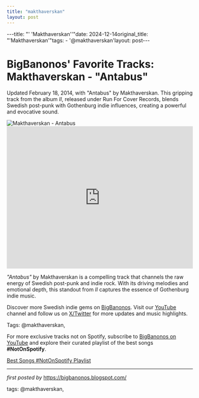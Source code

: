 ```yaml
---
title: "makthaverskan"
layout: post
---
```

---title: "' 'Makthaverskan''"date: 2024-12-14original_title: "'Makthaverskan'"tags:  - '@makthaverskan'layout: post---<!-- Post Title --><h1 >BigBanonos' Favorite Tracks: Makthaverskan - "Antabus"</h1> <!-- Introductory Text --><p >Updated February 18, 2014, with "Antabus" by Makthaverskan. This gripping track from the album <em>II</em>, released under Run For Cover Records, blends Swedish post-punk with Gothenburg indie influences, creating a powerful and evocative sound.</p> <!-- Featured Image --><div > <img src="https://i.discogs.com/O2TylRJQshjT6I9uy-uloIKTP_NkaYwQQ_-P3rrTGA0/rs:fit/g:sm/q:90/h:380/w:380/czM6Ly9kaXNjb2dz/LWRhdGFiYXNlLWlt/YWdlcy9SLTM1NTgz/MDQtMTMzNTIwNzc3/OC5qcGVn.jpeg" alt="Makthaverskan - Antabus" /></div> <!-- YouTube Video Embed --><div > <iframe width="100%" height="385" src="https://www.youtube.com/embed/8fsDfn8Hz_w" title="Makthaverskan - Antabus (Official Audio)" frameborder="0" allow="accelerometer; autoplay; clipboard-write; encrypted-media; gyroscope; picture-in-picture; web-share" referrerpolicy="strict-origin-when-cross-origin" allowfullscreen></iframe></div> <!-- Song Information --><div > <p><em>"Antabus"</em> by Makthaverskan is a compelling track that channels the raw energy of Swedish post-punk and indie rock. With its driving melodies and emotional depth, this standout from <em>II</em> captures the essence of Gothenburg indie music.</p></div> <!-- Footer Links --><div > <p>Discover more Swedish indie gems on <a href="https://bigbanonos.blogspot.com/" target="_blank">BigBanonos</a>. Visit our <a href="https://www.youtube.com/@BigBanonos" target="_blank">YouTube</a> channel and follow us on <a href="https://x.com/bigbanonos" target="_blank">X/Twitter</a> for more updates and music highlights.</p></div> <!-- Tags --><p >Tags: @makthaverskan,</p><!--Subscribe and Playlist Links--><div>    <p>For more exclusive tracks not on Spotify, subscribe to <a href="https://www.youtube.com/@BigBanonos" target="_blank">BigBanonos on YouTube</a> and explore their curated playlist of the best songs <strong>#NotOnSpotify</strong>.</p>    <p><a href="https://www.youtube.com/playlist?list=PLtuNtuTatqI0kFahUCbtbfenC_ET5O_tr" target="_blank">Best Songs #NotOnSpotify Playlist<br /></a></p></div><hr /><p><em>first posted by</em> <a href="https://bigbanonos.blogspot.com/" rel="noopener" target="_new">https://bigbanonos.blogspot.com/</a></p><p>tags: @makthaverskan,</p>